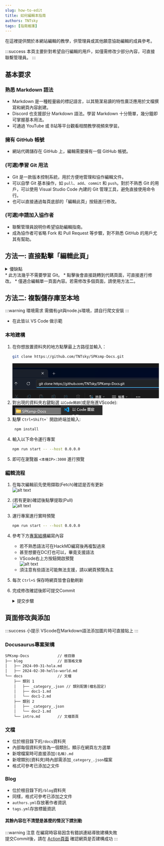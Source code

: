 ```yaml
---
slug: how-to-edit
title: 如何編輯本指南
authors: TNTsky
tags: [指南維護]
---
```


在這裡提供關於本網站編輯的教學，供管理員或其他願意協助編輯的成員參考。

<!-- truncate -->
:::success 本頁主要針對希望自行編輯的用戶，如僅需修改少部分內容，可直接聯繫管理員。
:::

## 基本要求

### 熟悉 Markdown 語法
* Markdown 是一種輕量級的標記語言，以其簡潔易讀的特性廣泛應用於文檔撰寫和網頁內容創建。
* Discord 也支援部分 Markdown 語法。學習 Markdown 十分簡單，幾分鐘即可掌握基本用法。
* 可通過 YouTube 或 B站等平台觀看相關教學視頻來學習。

### 擁有 GitHub 帳號
* 網站代碼儲存在 GitHub 上，編輯需要擁有一個 GitHub 帳號。

### (可選)學習 Git 用法
* Git 是一款版本控制系統，用於方便地管理和協作編輯文件。
* 可以自學 Git 基本操作，如 `pull`、`add`、`commit` 和 `push`。對於不熟悉 Git 的用戶，可以使用 Visual Studio Code 內建的 Git 管理工具，避免直接使用命令行。
* 也可以直接通過每頁底部的「編輯此頁」按鈕進行修改。

### (可選)申請加入協作者
* 聯繫管理員說明你希望協助編輯指南。
* 成為協作者可省略 Fork 和 Pull Request 等步驟，對不熟悉 GitHub 的用戶尤其有幫助。


## 方法一: 直接點擊「編輯此頁」
<details>
    <summary>優缺點</summary>
    * 優點
        * 修改單一檔案時較為方便。
        * 可在手機等設備上輕鬆操作。
    * 缺點
        * 無法快速預覽修改效果，需要等待網站構建完成（約兩分鐘）。
        * 每次修改多個文件時，每次 commit 都會觸發網站構建，可能會導致工作流程阻塞。
        * 新增頁面較為繁瑣。
</details>
* 此方法幾乎不需要學習 Git。
* 點擊後會直接跳轉到代碼頁面，可直接進行修改。
* 僅適合編輯單一頁面內容。若需修改多個頁面，請使用方法二。

## 方法二: 複製儲存庫至本地
:::warning 環境需求
需備有git與node.js環境，請自行爬文安裝
:::
* 在此皆以 VS Code 做示範

### 本地建構
1. 在你想放置資料夾的地方點擊最上方路徑並輸入：
    ```bash
    git clone https://github.com/TNTsky/SPKsmp-Docs.git
    ```
    ![alt text](image-8.png)
2. 對出現的資料夾右鍵點選 `以Code開啟`(或是拖進VScode):\
    ![alt text](image.png)
3. 點擊 `` Ctrl+Shift+` `` 開啟終端並輸入:
   ```bash
    npm install
    ```
4. 輸入以下命令運行專案
    ```bash
    npm run start -- --host 0.0.0.0
    ```
5. 即可在瀏覽器 `<本機IP>:3000` 進行預覽

### 編輯流程
1. 在每次編輯前先使用擷取(Fetch)確認是否有更新\
   ![alt text](image-1.png)
2. (若有更新)確認後點擊提取(Pull)\
![alt text](image-6.png)
3. 運行專案進行實時預覽
    ```bash
    npm run start -- --host 0.0.0.0
    ```
4. 參考下方[專案結構](#docusaurus專案架構)編寫內容
   * 若不熟悉語法可在HackMD編寫後再複製過來
   * 甚至想要在DC打也可以，畢竟支援語法
   * VScode右上方按鈕開啟預覽\
     ![alt text](image-9.png)
   * 須注意有些語法可能無法支援，請以網頁預覽為主
5. 每次 `Ctrl+S` 保存時網頁皆會自動刷新
6. 完成修改確認後即可提交Commit
   <details>
        <summary>提交步驟</summary>
           1. 點擊 `+` 確認修改\
            ![alt text](image-2.png)
           2. 簡單填寫內容後點擊提交(Commit)\
            ![alt text](image-3.png)
           3. 點擊推送\
            ![alt text](image-4.png)
            4. 依照提示登入Github帳號\
            ![alt text](image-5.png)
            
    </details>

## 頁面修改與添加
:::success 小提示
VScode在Markdown語法添加圖片時可直接貼上
:::

### Docusaurus專案架構
```
SPKsmp-Docs             // 根目錄
├── blog                // 部落格文章
│   ├── 2024-09-31-hola.md
│   ├── 2024-02-30-hello-world.md
└── docs                // 文檔
    ├── 類別 1
    │   ├── _category_.json // 類別配置(檔名固定)
    │   ├── doc1-1.md
    │   └── doc1-2.md
    ├── 類別 2
    │   ├── _category_.json
    │   └── doc2-1.md
    └── intro.md        // 文檔首頁
```

### 文檔
* 位於根目錄下的`/docs`資料夾
* 內部每個資料夾皆為一個類別，顯示在網頁左方選單
* 新增檔案時可直接添加`(名稱).md`
* 新增類別(資料夾)時內部需添加`_category_.json`檔案
* 格式可參考已添加之文件

### Blog
* 位於根目錄下的`/blog`資料夾
* 同樣，格式可參考已添加之文件
* `authors.yml`存放著作者資訊
* `tags.yml`存放標籤資訊

#### 其餘內容在不清楚是甚麼的情況下請別動

:::warning 注意
在編寫時容易因含有錯誤連結導致建構失敗\
提交Commit後，請在 [Action頁面](https://github.com/TNTsky/SPKsmp-Docs/actions/workflows/deploy.yml) 確認網頁是否建構成功
:::
